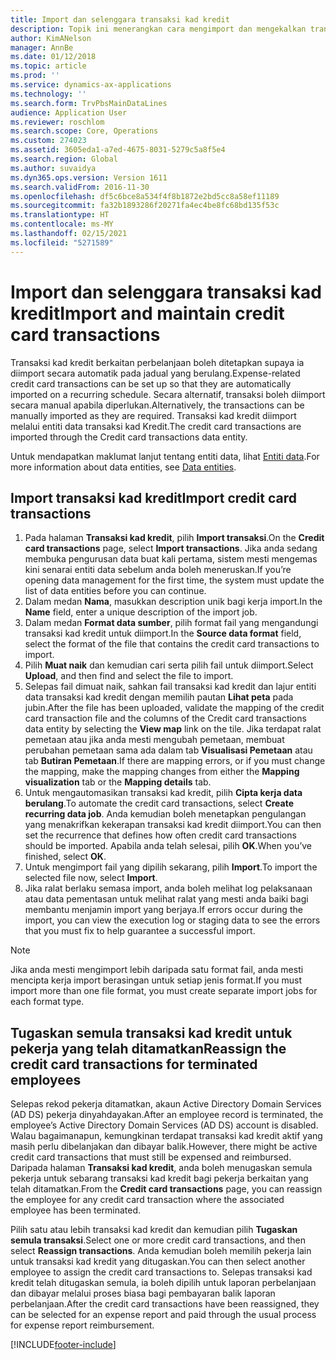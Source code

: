 ```yaml
---
title: Import dan selenggara transaksi kad kredit
description: Topik ini menerangkan cara mengimport dan mengekalkan transaksi kad kredit yang berkaitan dengan perbelanjaan. Transaksi ini boleh disediakan supaya ia diimport secara automatik pada jadual yang berulang, atau ia boleh diimport secara manual mengikut keperluan.
author: KimANelson
manager: AnnBe
ms.date: 01/12/2018
ms.topic: article
ms.prod: ''
ms.service: dynamics-ax-applications
ms.technology: ''
ms.search.form: TrvPbsMainDataLines
audience: Application User
ms.reviewer: roschlom
ms.search.scope: Core, Operations
ms.custom: 274023
ms.assetid: 3605eda1-a7ed-4675-8031-5279c5a8f5e4
ms.search.region: Global
ms.author: suvaidya
ms.dyn365.ops.version: Version 1611
ms.search.validFrom: 2016-11-30
ms.openlocfilehash: df5c6bce8a534f4f8b1872e2bd5cc8a58ef11189
ms.sourcegitcommit: fa32b1893286f20271fa4ec4be8fc68bd135f53c
ms.translationtype: HT
ms.contentlocale: ms-MY
ms.lasthandoff: 02/15/2021
ms.locfileid: "5271589"
---
```

# <a name="import-and-maintain-credit-card-transactions"></a><span data-ttu-id="e9094-104">Import dan selenggara transaksi kad kredit</span><span class="sxs-lookup"><span data-stu-id="e9094-104">Import and maintain credit card transactions</span></span>

<span data-ttu-id="e9094-105">Transaksi kad kredit berkaitan perbelanjaan boleh ditetapkan supaya ia diimport secara automatik pada jadual yang berulang.</span><span class="sxs-lookup"><span data-stu-id="e9094-105">Expense-related credit card transactions can be set up so that they are automatically imported on a recurring schedule.</span></span> <span data-ttu-id="e9094-106">Secara alternatif, transaksi boleh diimport secara manual apabila diperlukan.</span><span class="sxs-lookup"><span data-stu-id="e9094-106">Alternatively, the transactions can be manually imported as they are required.</span></span> <span data-ttu-id="e9094-107">Transaksi kad kredit diimport melalui entiti data transaksi kad Kredit.</span><span class="sxs-lookup"><span data-stu-id="e9094-107">The credit card transactions are imported through the Credit card transactions data entity.</span></span>

<span data-ttu-id="e9094-108">Untuk mendapatkan maklumat lanjut tentang entiti data, lihat [Entiti data](https://docs.microsoft.com/dynamics365/fin-ops-core/dev-itpro/data-entities/data-entities).</span><span class="sxs-lookup"><span data-stu-id="e9094-108">For more information about data entities, see [Data entities](https://docs.microsoft.com/dynamics365/fin-ops-core/dev-itpro/data-entities/data-entities).</span></span>

## <a name="import-credit-card-transactions"></a><span data-ttu-id="e9094-109">Import transaksi kad kredit</span><span class="sxs-lookup"><span data-stu-id="e9094-109">Import credit card transactions</span></span>

1. <span data-ttu-id="e9094-110">Pada halaman **Transaksi kad kredit**, pilih **Import transaksi**.</span><span class="sxs-lookup"><span data-stu-id="e9094-110">On the **Credit card transactions** page, select **Import transactions**.</span></span> <span data-ttu-id="e9094-111">Jika anda sedang membuka pengurusan data buat kali pertama, sistem mesti mengemas kini senarai entiti data sebelum anda boleh meneruskan.</span><span class="sxs-lookup"><span data-stu-id="e9094-111">If you’re opening data management for the first time, the system must update the list of data entities before you can continue.</span></span>
2. <span data-ttu-id="e9094-112">Dalam medan **Nama**, masukkan description unik bagi kerja import.</span><span class="sxs-lookup"><span data-stu-id="e9094-112">In the **Name** field, enter a unique description of the import job.</span></span>
3. <span data-ttu-id="e9094-113">Dalam medan **Format data sumber**, pilih format fail yang mengandungi transaksi kad kredit untuk diimport.</span><span class="sxs-lookup"><span data-stu-id="e9094-113">In the **Source data format** field, select the format of the file that contains the credit card transactions to import.</span></span>
4. <span data-ttu-id="e9094-114">Pilih **Muat naik** dan kemudian cari serta pilih fail untuk diimport.</span><span class="sxs-lookup"><span data-stu-id="e9094-114">Select **Upload**, and then find and select the file to import.</span></span>
5. <span data-ttu-id="e9094-115">Selepas fail dimuat naik, sahkan fail transaksi kad kredit dan lajur entiti data transaksi kad kredit dengan memilih pautan **Lihat peta** pada jubin.</span><span class="sxs-lookup"><span data-stu-id="e9094-115">After the file has been uploaded, validate the mapping of the credit card transaction file and the columns of the Credit card transactions data entity by selecting the **View map** link on the tile.</span></span> <span data-ttu-id="e9094-116">Jika terdapat ralat pemetaan atau jika anda mesti mengubah pemetaan, membuat perubahan pemetaan sama ada dalam tab **Visualisasi Pemetaan** atau tab **Butiran Pemetaan**.</span><span class="sxs-lookup"><span data-stu-id="e9094-116">If there are mapping errors, or if you must change the mapping, make the mapping changes from either the **Mapping visualization** tab or the **Mapping details** tab.</span></span>
6. <span data-ttu-id="e9094-117">Untuk mengautomasikan transaksi kad kredit, pilih **Cipta kerja data berulang**.</span><span class="sxs-lookup"><span data-stu-id="e9094-117">To automate the credit card transactions, select **Create recurring data job**.</span></span> <span data-ttu-id="e9094-118">Anda kemudian boleh menetapkan pengulangan yang menakrifkan kekerapan transaksi kad kredit diimport.</span><span class="sxs-lookup"><span data-stu-id="e9094-118">You can then set the recurrence that defines how often credit card transactions should be imported.</span></span> <span data-ttu-id="e9094-119">Apabila anda telah selesai, pilih **OK**.</span><span class="sxs-lookup"><span data-stu-id="e9094-119">When you’ve finished, select **OK**.</span></span>
7. <span data-ttu-id="e9094-120">Untuk mengimport fail yang dipilih sekarang, pilih **Import**.</span><span class="sxs-lookup"><span data-stu-id="e9094-120">To import the selected file now, select **Import**.</span></span>
8. <span data-ttu-id="e9094-121">Jika ralat berlaku semasa import, anda boleh melihat log pelaksanaan atau data pementasan untuk melihat ralat yang mesti anda baiki bagi membantu menjamin import yang berjaya.</span><span class="sxs-lookup"><span data-stu-id="e9094-121">If errors occur during the import, you can view the execution log or staging data to see the errors that you must fix to help guarantee a successful import.</span></span>

> [!NOTE]
> <span data-ttu-id="e9094-122">Jika anda mesti mengimport lebih daripada satu format fail, anda mesti mencipta kerja import berasingan untuk setiap jenis format.</span><span class="sxs-lookup"><span data-stu-id="e9094-122">If you must import more than one file format, you must create separate import jobs for each format type.</span></span>

## <a name="reassign-the-credit-card-transactions-for-terminated-employees"></a><span data-ttu-id="e9094-123">Tugaskan semula transaksi kad kredit untuk pekerja yang telah ditamatkan</span><span class="sxs-lookup"><span data-stu-id="e9094-123">Reassign the credit card transactions for terminated employees</span></span>

<span data-ttu-id="e9094-124">Selepas rekod pekerja ditamatkan, akaun Active Directory Domain Services (AD DS) pekerja dinyahdayakan.</span><span class="sxs-lookup"><span data-stu-id="e9094-124">After an employee record is terminated, the employee’s Active Directory Domain Services (AD DS) account is disabled.</span></span> <span data-ttu-id="e9094-125">Walau bagaimanapun, kemungkinan terdapat transaksi kad kredit aktif yang masih perlu dibelanjakan dan dibayar balik.</span><span class="sxs-lookup"><span data-stu-id="e9094-125">However, there might be active credit card transactions that must still be expensed and reimbursed.</span></span> <span data-ttu-id="e9094-126">Daripada halaman **Transaksi kad kredit**, anda boleh menugaskan semula pekerja untuk sebarang transaksi kad kredit bagi pekerja berkaitan yang telah ditamatkan.</span><span class="sxs-lookup"><span data-stu-id="e9094-126">From the **Credit card transactions** page, you can reassign the employee for any credit card transaction where the associated employee has been terminated.</span></span>

<span data-ttu-id="e9094-127">Pilih satu atau lebih transaksi kad kredit dan kemudian pilih **Tugaskan semula transaksi**.</span><span class="sxs-lookup"><span data-stu-id="e9094-127">Select one or more credit card transactions, and then select **Reassign transactions**.</span></span> <span data-ttu-id="e9094-128">Anda kemudian boleh memilih pekerja lain untuk transaksi kad kredit yang ditugaskan.</span><span class="sxs-lookup"><span data-stu-id="e9094-128">You can then select another employee to assign the credit card transactions to.</span></span> <span data-ttu-id="e9094-129">Selepas transaksi kad kredit telah ditugaskan semula, ia boleh dipilih untuk laporan perbelanjaan dan dibayar melalui proses biasa bagi pembayaran balik laporan perbelanjaan.</span><span class="sxs-lookup"><span data-stu-id="e9094-129">After the credit card transactions have been reassigned, they can be selected for an expense report and paid through the usual process for expense report reimbursement.</span></span>


[!INCLUDE[footer-include](../includes/footer-banner.md)]